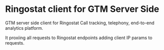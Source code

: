# Ringostat client for GTM Server Side

GTM server side client for Ringostat Call tracking, telephony, end-to-end analytics platform.

It proxiing all requests to Ringostat endpoints adding client IP params to requests.
